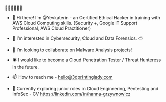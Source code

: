🎃👻🍬🦇💀🧡

- 👋 Hi there! I’m @Yevkaterin - an Certified Ethical Hacker in training with AWS Cloud Computing skills. (Security +, Google IT Support Professional, AWS Cloud Practitioner)
- 👀 I’m interested in Cybersecurity, Cloud and Data Forensics. ⛅
- 💞️ I’m looking to collaborate on Malware Analysis projects!
- 🕷️ I would like to become a Cloud Penetration Tester / Threat Hunteress in the future.
- 📫 How to reach me - hello@3dprintinglady.com

- 🦋 Currently exploring junior roles in Cloud Enginnering, Pentesting and InfoSec - CV https://linkedin.com/in/hanna-grzywnowicz
